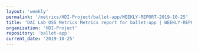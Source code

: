 ```yaml
---
layout: 'weekly'
permalink: '/metrics/HDI-Project/ballet-app/WEEKLY-REPORT-2019-10-25'
title: 'DAI Lab OSS Metrics Metrics report for ballet-app | WEEKLY-REPORT-2019-10-25'
organization: 'HDI-Project'
repository: 'ballet-app'
current_date: '2019-10-25'
---
```

